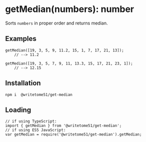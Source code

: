 # getMedian(numbers): number   
   
Sorts `numbers` in proper order and returns median.

## Examples
```
getMedian([19, 3, 5, 9, 11.2, 15, 1, 7, 17, 21, 13]);
    // --> 11.2

getMedian([19, 3, 5, 7, 9, 11, 13.3, 15, 17, 21, 23, 1]);
    // --> 12.15
```

## Installation
`npm i  @writetome51/get-median`


## Loading
```
// if using TypeScript:
import { getMedian } from '@writetome51/get-median'; 
// if using ES5 JavaScript:
var getMedian = require('@writetome51/get-median').getMedian;
```
